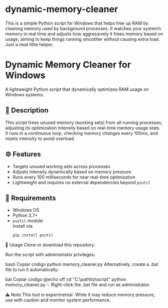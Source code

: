 # dynamic-memory-cleaner
This is a simple Python script for Windows that helps free up RAM by cleaning memory used by background processes. It watches your system’s memory in real time and adjusts how aggressively it frees memory based on usage, aiming to keep things running smoother without causing extra load. Just a neat little helper.

# Dynamic Memory Cleaner for Windows

A lightweight Python script that dynamically optimizes RAM usage on Windows systems.

## 📌 Description

This script frees unused memory (working sets) from all running processes, adjusting its optimization intensity based on real-time memory usage stats. It runs in a continuous loop, checking memory changes every 100ms, and resets intensity to avoid overload.

## ⚙️ Features

- Targets unused working sets across processes
- Adjusts intensity dynamically based on memory pressure
- Runs every 100 milliseconds for near real-time optimization
- Lightweight and requires no external dependencies beyond `psutil`

## 🚀 Requirements

- Windows OS  
- Python 3.7+
- `psutil` module  
  Install via:  
  ```bash
  pip install psutil
🧠 Usage
Clone or download this repository.

Run the script with administrator privileges:

bash
Copiar código
python memory_cleaner.py
Alternatively, create a .bat file to run it automatically:

bat
Copiar código
@echo off
cd "C:\path\to\script"
python memory_cleaner.py
💡 Right-click the .bat file and run as administrator.

⚠️ Note
This tool is experimental. While it may reduce memory pressure, use with caution and monitor system performance.

